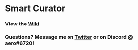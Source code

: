 # Smart Curator

### View the [Wiki](https://github.com/hostinfodev/smart-curator/wiki)

### Questions? Message me on [Twitter](https://twitter.com/rec0ndev) or on Discord @ aero#6720!
